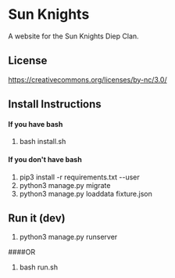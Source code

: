 
# Sun Knights
A website for the Sun Knights Diep Clan.


## License
https://creativecommons.org/licenses/by-nc/3.0/

## Install Instructions

#### If you have bash
  1. bash install.sh

#### If you don't have bash
  1. pip3 install -r requirements.txt --user
  2. python3 manage.py migrate
  3. python3 manage.py loaddata fixture.json
  
  
## Run it (dev)
  1. python3 manage.py runserver
  
####OR
  1. bash run.sh
